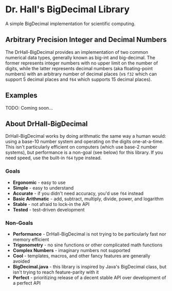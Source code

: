 # Dr. Hall's BigDecimal Library
A simple BigDecimal implementation for scientific computing.

## Arbitrary Precision Integer and Decimal Numbers
The DrHall-BigDecimal provides an implementation of two common numerical data 
types, generally known as big-int and big-decimal. The former represents integer numbers with no upper limit on the number of digits, while the latter represents decimal numbers (aka floating-point numbers) with an arbitrary number of decimal places (vs `f32` which can support 5 decimal places and `f64` which supports 15 decimal places).

## Examples
TODO: Coming soon...

## About DrHall-BigDecimal
DrHall-BigDecimal works by doing arithmatic the same way a human would: using a base-10 number system and operating on the digits one-at-a-time. This isn't particularly efficient on computers (which use base-2 number systems), but performance is a non-goal (see below) for this library. If you need speed, use the built-in `f64` type instead.

### Goals
* **Ergonomic** - easy to use
* **Simple** - easy to understand
* **Accurate** - if you didn't need accuracy, you'd use `f64` instead
* **Basic Arithmatic** - add, subtract, multiply, divide, power, and logarithm
* **Stable** - not afraid to lock-in the API
* **Tested** - test-driven development

### Non-Goals
* **Performance** - DrHall-BigDecimal is not trying to be particularly fast nor memory efficient
* **Trigonometry** - no sine functions or other complicated math functions
* **Complex Numbers** - imaginary numbers not supported
* **Cool** - templates, macros, and other fancy features are generally avoided
* **BigDecimal.java** - this library is inspired by Java's BigDecimal class, but isn't trying to reach feature-parity with it 
* **Perfect** - prioritizing release of a decent stable API over development 
  of a perfect API

